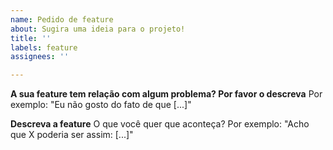 ```yaml
---
name: Pedido de feature
about: Sugira uma ideia para o projeto!
title: ''
labels: feature
assignees: ''

---
```


**A sua feature tem relação com algum problema? Por favor o descreva**
Por exemplo: "Eu não gosto do fato de que [...]"

**Descreva a feature**
O que você quer que aconteça? Por exemplo: "Acho que X poderia ser assim: [...]"

